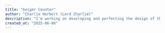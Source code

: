 ```yaml
---
title: "Geiger Counter"
author: "Charlie Herbert (Lord Charlie)"
description: "I'm working on developing and perfecting the design of the geiger coutner to my standards"
created_at: "2025-06-06"
---
```

